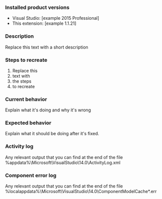 ### Installed product versions
- Visual Studio: [example 2015 Professional]
- This extension: [example 1.1.21]

### Description
Replace this text with a short description

### Steps to recreate
1. Replace this
2. text with 
3. the steps
4. to recreate

### Current behavior
Explain what it's doing and why it's wrong

### Expected behavior
Explain what it should be doing after it's fixed.

### Activity log
Any relevant output that you can find at the end of the file %appdata%\Microsoft\VisualStudio\14.0\ActivityLog.xml

### Component error log
Any relevant output that you can find at the end of the file %localappdata%\Microsoft\VisualStudio\14.0\ComponentModelCache*.err